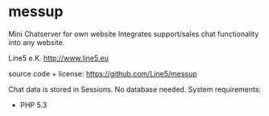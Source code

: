 messup
======

Mini Chatserver for own website
Integrates support/sales chat functionality into any website.


Line5 e.K.
http://www.line5.eu
 
source code + license:
https://github.com/Line5/messup

Chat data is stored in Sessions. No database needed. System requirements:

 * PHP 5.3
